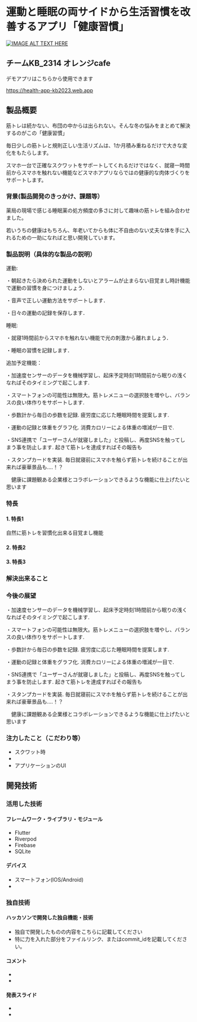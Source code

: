 # 運動と睡眠の両サイドから生活習慣を改善するアプリ「健康習慣」

[![IMAGE ALT TEXT HERE](https://jphacks.com/wp-content/uploads/2023/07/JPHACKS2023_ogp.png)](https://www.youtube.com/watch?v=yYRQEdfGjEg)

## チームKB_2314 オレンジcafe

デモアプリはこちらから使用できます

https://health-app-kb2023.web.app

## 製品概要

筋トレは続かない、布団の中からは出られない。そんな冬の悩みをまとめて解決するのがこの「健康習慣」

毎日少しの筋トレと規則正しい生活リズムは、1か月積み重ねるだけで大きな変化をもたらします。

スマホ一台で正確なスクワットをサポートしてくれるだけではなく、就寝一時間前からスマホを触れない機能などスマホアプリならではの健康的な肉体づくりをサポートします。

### 背景(製品開発のきっかけ、課題等）
薬局の現場で感じる睡眠薬の処方頻度の多さに対して趣味の筋トレを組み合わせました。

若いうちの健康はもちろん、年老いてからも体に不自由のない丈夫な体を手に入れるための一助になればと思い開発しています。

### 製品説明（具体的な製品の説明）
運動:

・朝起きたら決められた運動をしないとアラームが止まらない目覚まし時計機能で運動の習慣を身につけましょう.

・音声で正しい運動方法をサポートします．

・日々の運動の記録を保存します．

睡眠:

・就寝1時間前からスマホを触れない機能で光の刺激から離れましょう．

・睡眠の習慣を記録します．

追加予定機能：

・加速度センサーのデータを機械学習し、起床予定時刻1時間前から眠りの浅くなればそのタイミングで起こします.

・スマートフォンの可能性は無限大。筋トレメニューの選択肢を増やし、バランスの良い体作りをサポートします.

・歩数計から毎日の歩数を記録. 疲労度に応じた睡眠時間を提案します.

・運動の記録と体重をグラフ化. 消費カロリーによる体重の増減が一目で.

・SNS連携で「ユーザーさんが就寝しました」と投稿し、再度SNSを触ってしまう事を防止します. 起きて筋トレを達成すればその報告も

・スタンプカードを実装. 毎日就寝前にスマホを触らず筋トレを続けることが出来れば豪華景品も....！？

　健康に課題観ある企業様とコラボレーションできるような機能に仕上げたいと思います
 


### 特長
#### 1. 特長1
自然に筋トレを習慣化出来る目覚まし機能
#### 2. 特長2
#### 3. 特長3

### 解決出来ること
### 今後の展望
・加速度センサーのデータを機械学習し、起床予定時刻1時間前から眠りの浅くなればそのタイミングで起こします.

・スマートフォンの可能性は無限大。筋トレメニューの選択肢を増やし、バランスの良い体作りをサポートします.

・歩数計から毎日の歩数を記録. 疲労度に応じた睡眠時間を提案します.

・運動の記録と体重をグラフ化. 消費カロリーによる体重の増減が一目で.

・SNS連携で「ユーザーさんが就寝しました」と投稿し、再度SNSを触ってしまう事を防止します. 起きて筋トレを達成すればその報告も

・スタンプカードを実装. 毎日就寝前にスマホを触らず筋トレを続けることが出来れば豪華景品も....！？

　健康に課題観ある企業様とコラボレーションできるような機能に仕上げたいと思います
 
 
### 注力したこと（こだわり等）
* スクワット時
* 
* アプリケーションのUI

## 開発技術
### 活用した技術

#### フレームワーク・ライブラリ・モジュール
* Flutter
* Riverpod
* Firebase
* SQLite

#### デバイス
* スマートフォン(IOS/Android)
* 

### 独自技術
#### ハッカソンで開発した独自機能・技術
* 独自で開発したものの内容をこちらに記載してください
* 特に力を入れた部分をファイルリンク、またはcommit_idを記載してください。

#### コメント
* 
* 

#### 発表スライド
* 
* 
